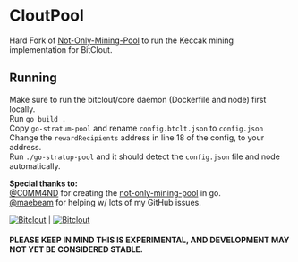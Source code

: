 # CloutPool

Hard Fork of [Not-Only-Mining-Pool](https://github.com/mining-pool/not-only-mining-pool) to run the Keccak mining implementation for BitClout.

## Running
Make sure to run the bitclout/core daemon (Dockerfile and node) first locally. \
Run `go build .` \
Copy `go-stratum-pool` and rename `config.btclt.json` to `config.json` \
Change the `rewardRecipients` address in line 18 of the config, to your address. \
Run `./go-stratup-pool` and it should detect the `config.json` file and node automatically.

**Special thanks to:** \
[@C0MM4ND](https://github.com/C0MM4ND) for creating the [not-only-mining-pool](https://github.com/mining-pool/not-only-mining-pool) in go. \
[@maebeam](https://github.com/maebeam) for helping w/ lots of my GitHub issues.


[![Bitclout](https://img.shields.io/badge/-Follow%20me%20on%20BitClout-red)](https://bitclout.com/u/AMKN) | [![Bitclout](https://img.shields.io/badge/-Follow%20CloutPool%20on%20BitClout-Yellow)](https://bitclout.com/u/CloutPool)

#### PLEASE KEEP IN MIND THIS IS EXPERIMENTAL, AND DEVELOPMENT MAY NOT YET BE CONSIDERED STABLE.
